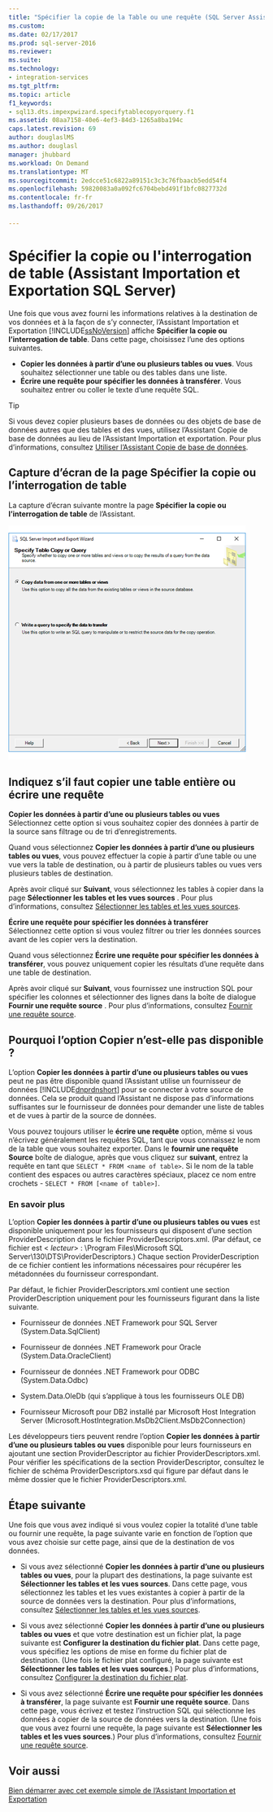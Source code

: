 ```yaml
---
title: "Spécifier la copie de la Table ou une requête (SQL Server Assistant Importation et exportation) | Documents Microsoft"
ms.custom: 
ms.date: 02/17/2017
ms.prod: sql-server-2016
ms.reviewer: 
ms.suite: 
ms.technology:
- integration-services
ms.tgt_pltfrm: 
ms.topic: article
f1_keywords:
- sql13.dts.impexpwizard.specifytablecopyorquery.f1
ms.assetid: 08aa7158-40e6-4ef3-84d3-1265a8ba194c
caps.latest.revision: 69
author: douglaslMS
ms.author: douglasl
manager: jhubbard
ms.workload: On Demand
ms.translationtype: MT
ms.sourcegitcommit: 2edcce51c6822a89151c3c3c76fbaacb5edd54f4
ms.openlocfilehash: 59820083a0a092fc6704bebd491f1bfc0827732d
ms.contentlocale: fr-fr
ms.lasthandoff: 09/26/2017

---
```

# <a name="specify-table-copy-or-query-sql-server-import-and-export-wizard"></a>Spécifier la copie ou l'interrogation de table (Assistant Importation et Exportation SQL Server)
  Une fois que vous avez fourni les informations relatives à la destination de vos données et à la façon de s’y connecter, l’Assistant Importation et Exportation [!INCLUDE[ssNoVersion](../../includes/ssnoversion-md.md)] affiche **Spécifier la copie ou l’interrogation de table**. Dans cette page, choisissez l’une des options suivantes.
-   **Copier les données à partir d’une ou plusieurs tables ou vues**. Vous souhaitez sélectionner une table ou des tables dans une liste.
-   **Écrire une requête pour spécifier les données à transférer**. Vous souhaitez entrer ou coller le texte d’une requête SQL.
    
> [!TIP]
> Si vous devez copier plusieurs bases de données ou des objets de base de données autres que des tables et des vues, utilisez l’Assistant Copie de base de données au lieu de l’Assistant Importation et exportation. Pour plus d’informations, consultez [Utiliser l’Assistant Copie de base de données](../../relational-databases/databases/use-the-copy-database-wizard.md).     
 
## <a name="screen-shot-of-the-specify-table-copy-or-query-page"></a>Capture d’écran de la page Spécifier la copie ou l’interrogation de table    
 La capture d’écran suivante montre la page **Spécifier la copie ou l’interrogation de table** de l’Assistant.    
    
 ![Page de copie ou l’interrogation de table de l’Assistant Importation et exportation](../../integration-services/import-export-data/media/table-copy-or-query.png "page copie ou l’interrogation de la Table de l’Assistant Importation et exportation")    
    
## <a name="specify-whether-to-copy-an-entire-table-or-write-a-query"></a>Indiquez s’il faut copier une table entière ou écrire une requête 
 **Copier les données à partir d’une ou plusieurs tables ou vues**    
 Sélectionnez cette option si vous souhaitez copier des données à partir de la source sans filtrage ou de tri d’enregistrements.   

Quand vous sélectionnez **Copier les données à partir d’une ou plusieurs tables ou vues**, vous pouvez effectuer la copie à partir d’une table ou une vue vers la table de destination, ou à partir de plusieurs tables ou vues vers plusieurs tables de destination.

 Après avoir cliqué sur **Suivant**, vous sélectionnez les tables à copier dans la page **Sélectionner les tables et les vues sources** . Pour plus d’informations, consultez [Sélectionner les tables et les vues sources](../../integration-services/import-export-data/select-source-tables-and-views-sql-server-import-and-export-wizard.md).   
    
 **Écrire une requête pour spécifier les données à transférer**    
 Sélectionnez cette option si vous voulez filtrer ou trier les données sources avant de les copier vers la destination.    
    
Quand vous sélectionnez **Écrire une requête pour spécifier les données à transférer**, vous pouvez uniquement copier les résultats d’une requête dans une table de destination.  

Après avoir cliqué sur **Suivant**, vous fournissez une instruction SQL pour spécifier les colonnes et sélectionner des lignes dans la boîte de dialogue **Fournir une requête source** . Pour plus d’informations, consultez [Fournir une requête source](../../integration-services/import-export-data/provide-a-source-query-sql-server-import-and-export-wizard.md).   
    
## <a name="why-isnt-the-copy-option-available"></a>Pourquoi l’option Copier n’est-elle pas disponible ?    
 L’option **Copier les données à partir d’une ou plusieurs tables ou vues** peut ne pas être disponible quand l’Assistant utilise un fournisseur de données [!INCLUDE[dnprdnshort](../../includes/dnprdnshort-md.md)] pour se connecter à votre source de données. Cela se produit quand l’Assistant ne dispose pas d’informations suffisantes sur le fournisseur de données pour demander une liste de tables et de vues à partir de la source de données. 
 
Vous pouvez toujours utiliser le **écrire une requête** option, même si vous n’écrivez généralement les requêtes SQL, tant que vous connaissez le nom de la table que vous souhaitez exporter. Dans le **fournir une requête Source** boîte de dialogue, après que vous cliquez sur **suivant**, entrez la requête en tant que `SELECT * FROM <name of table>`. Si le nom de la table contient des espaces ou autres caractères spéciaux, placez ce nom entre crochets - `SELECT * FROM [<name of table>]`.

### <a name="more-info"></a>En savoir plus
 L’option **Copier les données à partir d’une ou plusieurs tables ou vues** est disponible uniquement pour les fournisseurs qui disposent d’une section ProviderDescription dans le fichier ProviderDescriptors.xml. (Par défaut, ce fichier est \< *lecteur*> : \Program Files\Microsoft SQL Server\130\DTS\ProviderDescriptors.) Chaque section ProviderDescription de ce fichier contient les informations nécessaires pour récupérer les métadonnées du fournisseur correspondant.    
    
 Par défaut, le fichier ProviderDescriptors.xml contient une section ProviderDescription uniquement pour les fournisseurs figurant dans la liste suivante.    
    
-   Fournisseur de données .NET Framework pour SQL Server (System.Data.SqlClient)    
    
-   Fournisseur de données .NET Framework pour Oracle (System.Data.OracleClient)    
    
-   Fournisseur de données .NET Framework pour ODBC (System.Data.Odbc)    
    
-    System.Data.OleDb (qui s’applique à tous les fournisseurs OLE DB)    
    
-   Fournisseur Microsoft pour DB2 installé par Microsoft Host Integration Server (Microsoft.HostIntegration.MsDb2Client.MsDb2Connection)    
    
 Les développeurs tiers peuvent rendre l’option **Copier les données à partir d’une ou plusieurs tables ou vues** disponible pour leurs fournisseurs en ajoutant une section ProviderDescriptor au fichier ProviderDescriptors.xml. Pour vérifier les spécifications de la section ProviderDescriptor, consultez le fichier de schéma ProviderDescriptors.xsd qui figure par défaut dans le même dossier que le fichier ProviderDescriptors.xml.    
    
## <a name="whats-next"></a>Étape suivante    
 Une fois que vous avez indiqué si vous voulez copier la totalité d’une table ou fournir une requête, la page suivante varie en fonction de l’option que vous avez choisie sur cette page, ainsi que de la destination de vos données.    
    
-   Si vous avez sélectionné **Copier les données à partir d’une ou plusieurs tables ou vues**, pour la plupart des destinations, la page suivante est **Sélectionner les tables et les vues sources**. Dans cette page, vous sélectionnez les tables et les vues existantes à copier à partir de la source de données vers la destination. Pour plus d’informations, consultez [Sélectionner les tables et les vues sources](../../integration-services/import-export-data/select-source-tables-and-views-sql-server-import-and-export-wizard.md).    
    
-   Si vous avez sélectionné **Copier les données à partir d’une ou plusieurs tables ou vues** et que votre destination est un fichier plat, la page suivante est **Configurer la destination du fichier plat**. Dans cette page, vous spécifiez les options de mise en forme du fichier plat de destination. (Une fois le fichier plat configuré, la page suivante est **Sélectionner les tables et les vues sources**.) Pour plus d’informations, consultez [Configurer la destination du fichier plat](../../integration-services/import-export-data/configure-flat-file-destination-sql-server-import-and-export-wizard.md).    
    
-   Si vous avez sélectionné **Écrire une requête pour spécifier les données à transférer**, la page suivante est **Fournir une requête source**. Dans cette page, vous écrivez et testez l’instruction SQL qui sélectionne les données à copier de la source de données vers la destination. (Une fois que vous avez fourni une requête, la page suivante est **Sélectionner les tables et les vues sources**.) Pour plus d’informations, consultez [Fournir une requête source](../../integration-services/import-export-data/provide-a-source-query-sql-server-import-and-export-wizard.md).

## <a name="see-also"></a>Voir aussi
[Bien démarrer avec cet exemple simple de l’Assistant Importation et Exportation](../../integration-services/import-export-data/get-started-with-this-simple-example-of-the-import-and-export-wizard.md)



